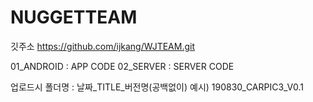 # NUGGETTEAM

깃주소 https://github.com/ijkang/WJTEAM.git

01_ANDROID : APP CODE
02_SERVER : SERVER CODE

업로드시 폴더명 : 날짜_TITLE_버전명(공백없이)
예시) 190830_CARPIC3_V0.1

